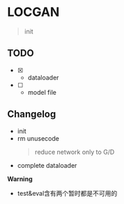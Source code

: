 # LOCGAN
> init

## TODO

* [x] - dataloader
* [ ] - model file

## Changelog

* init
* rm unusecode
  > reduce network only to G/D
* complete dataloader

**Warning**

* test&eval含有两个暂时都是不可用的